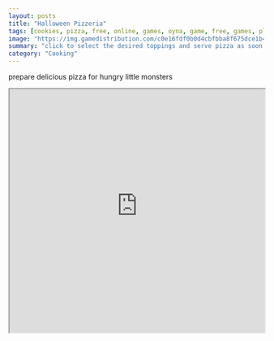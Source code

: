 ```yaml
---
layout: posts
title: "Halloween Pizzeria"
tags: [cookies, pizza, free, online, games, oyna, game, free, games, play, play, games]
image: "https://img.gamedistribution.com/c0e16fdf0b0d4cbfbba8f675dce1b4cf-512x340.jpeg"
summary: "click to select the desired toppings and serve pizza as soon as possible  free online games oyna game free games play play games"
category: "Cooking"
---
```


prepare delicious pizza for hungry little monsters

<iframe width="100%" height="480px;" src="https://html5.gamedistribution.com/c0e16fdf0b0d4cbfbba8f675dce1b4cf/"></iframe>